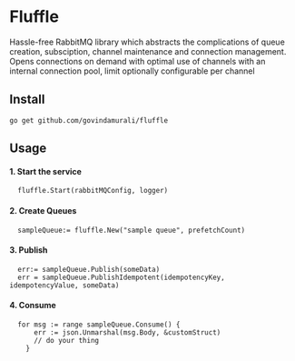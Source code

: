 # Fluffle
Hassle-free RabbitMQ library which abstracts the complications of queue creation, subsciption, channel maintenance and connection management.
Opens connections on demand with optimal use of channels with an internal connection pool, limit optionally configurable per channel


## Install
	go get github.com/govindamurali/fluffle


## Usage
#### 1. Start the service
```
  fluffle.Start(rabbitMQConfig, logger)	
```

#### 2. Create Queues
```
  sampleQueue:= fluffle.New("sample queue", prefetchCount)
```

#### 3. Publish
```
  err:= sampleQueue.Publish(someData)
  err = sampleQueue.PublishIdempotent(idempotencyKey, idempotencyValue, someData)
```

#### 4. Consume
```
  for msg := range sampleQueue.Consume() {
      err := json.Unmarshal(msg.Body, &customStruct)
      // do your thing
    }
```



